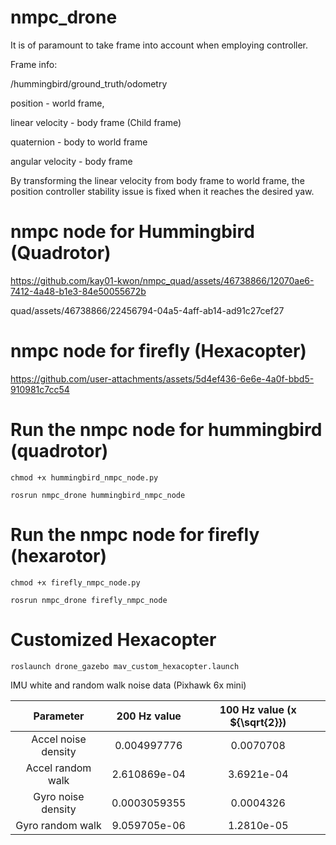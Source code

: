 # nmpc_drone

It is of paramount to take frame into account when employing controller.

Frame info:

/hummingbird/ground_truth/odometry

position - world frame,

linear velocity - body frame (Child frame)

quaternion - body to world frame

angular velocity - body frame

By transforming the linear velocity from body frame to world frame, the position controller stability issue is fixed when it reaches the desired yaw.

# nmpc node for Hummingbird (Quadrotor)

https://github.com/kay01-kwon/nmpc_quad/assets/46738866/12070ae6-7412-4a48-b1e3-84e50055672b

quad/assets/46738866/22456794-04a5-4aff-ab14-ad91c27cef27

# nmpc node for firefly (Hexacopter)

https://github.com/user-attachments/assets/5d4ef436-6e6e-4a0f-bbd5-910981c7cc54



# Run the nmpc node for hummingbird (quadrotor)

```
chmod +x hummingbird_nmpc_node.py
```

```
rosrun nmpc_drone hummingbird_nmpc_node
```

# Run the nmpc node for firefly (hexarotor)

```
chmod +x firefly_nmpc_node.py
```

```
rosrun nmpc_drone firefly_nmpc_node
```

# Customized Hexacopter


```
roslaunch drone_gazebo mav_custom_hexacopter.launch
```

IMU white and random walk noise data (Pixhawk 6x mini)

| Parameter | 200 Hz value | 100 Hz value (x ${\sqrt{2}})|
|:---:|:---:|:---:|
|Accel noise density| 0.004997776 | 0.0070708|
|Accel random walk| 2.610869e-04 | 3.6921e-04|
|Gyro noise density|0.0003059355 | 0.0004326|
|Gyro random walk|9.059705e-06 | 1.2810e-05|